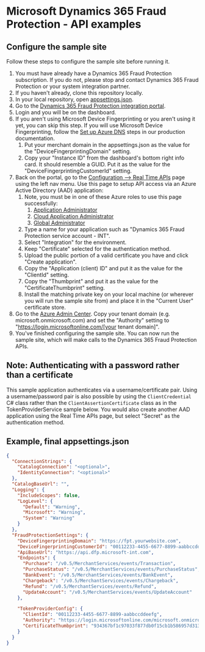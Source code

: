 # Microsoft Dynamics 365 Fraud Protection - API examples
## Configure the sample site

Follow these steps to configure the sample site before running it.

1. You must have already have a Dynamics 365 Fraud Protection subscription. If you do not, please stop and contact Dynamics 365 Fraud Protection or your system integration partner.
1. If you haven't already, clone this repository locally.
1. In your local repository, open [appsettings.json](../src/Web/appsettings.json).
1. Go to the [Dynamics 365 Fraud Protection integration portal](https://dfp.microsoft-int.com).
1. Login and you will be on the dashboard.
1. If you aren't using Microsoft Device Fingerprinting or you aren't using it yet, you can skip this step. If you will use Microsoft Device Fingerprinting, follow the [Set up Azure DNS](https://docs.microsoft.com/en-us/dynamics365/fraud-protection/device-fingerprinting#set-up-azure-dns) steps in our production documentation.
   1. Put your merchant domain in the appsettings.json as the value for the "DeviceFingerprintingDomain" setting. 
   1. Copy your "Instance ID" from the dashboard's bottom right info card. It should resemble a GUID. Put it as the value for the "DeviceFingerprintingCustomerId" setting.
1. Back on the portal, go to the [Configuration --> Real Time APIs](https://dfp.microsoft-int.com/configuration/realTimeApis) page using the left nav menu. Use this page to setup API access via an Azure Active Directory (AAD) application:
   1. Note, you must be in one of these Azure roles to use this page successfully:
      1. [Application Administrator](https://docs.microsoft.com/en-us/azure/active-directory/users-groups-roles/directory-assign-admin-roles#application-administrator)
      1. [Cloud Application Administrator](https://docs.microsoft.com/en-us/azure/active-directory/users-groups-roles/directory-assign-admin-roles#cloud-application-administrator)
      1. [Global Administrator](https://docs.microsoft.com/en-us/azure/active-directory/users-groups-roles/directory-assign-admin-roles#company-administrator)
   1. Type a name for your application such as "Dynamics 365 Fraud Protection service account - INT".
   1. Select "Integration" for the environment.
   1. Keep "Certificate" selected for the authentication method.
   1. Upload the public portion of a valid certificate you have and click "Create application".
   1. Copy the "Application (client) ID" and put it as the value for the "ClientId" setting.
   1. Copy the "Thumbprint" and put it as the value for the "CertificateThumbprint" setting.
   1. Install the matching private key on your local machine (or wherever you will run the sample site from) and place it in the "Current User" certificate store.
1. Go to the [Azure Admin Center](https://aad.portal.azure.com/#blade/Microsoft_AAD_IAM/ActiveDirectoryMenuBlade/Overview). Copy your tenant domain (e.g. microsoft.onmicrosoft.com) and set the "Authority" setting to "https://login.microsoftonline.com/[your tenant domain]".
1. You've finished configuring the sample site. You can now run the sample site, which will make calls to the Dynamics 365 Fraud Protection APIs.

## Note: Authenticating with a password rather than a certificate
This sample application authenticates via a username/certificate pair. Using a username/password pair is also possible by using the ```ClientCredential``` C# class rather than the ```ClientAssertionCertificate``` class as in the TokenProviderService sample below. You would also create another AAD application using the Real Time APIs page, but select "Secret" as the authentication method.

## Example, final appsettings.json
```json
{
  "ConnectionStrings": {
    "CatalogConnection": "<optional>",
    "IdentityConnection": "<optional>"
  },
  "CatalogBaseUrl": "",
  "Logging": {
    "IncludeScopes": false,
    "LogLevel": {
      "Default": "Warning",
      "Microsoft": "Warning",
      "System": "Warning"
    }
  },
  "FraudProtectionSettings": {
    "DeviceFingerprintingDomain": "https://fpt.yourwebsite.com",
    "DeviceFingerprintingCustomerId": "00112233-4455-6677-8899-aabbccddeeff",
    "ApiBaseUrl": "https://api.dfp.microsoft-int.com",
    "Endpoints": {
      "Purchase": "/v0.5/MerchantServices/events/Transaction",
      "PurchaseStatus": "/v0.5/MerchantServices/events/PurchaseStatus",
      "BankEvent": "/v0.5/MerchantServices/events/BankEvent",
      "Chargeback": "/v0.5/MerchantServices/events/Chargeback",
      "Refund": "/v0.5/MerchantServices/events/Refund",
      "UpdateAccount": "/v0.5/MerchantServices/events/UpdateAccount"
    },

    "TokenProviderConfig": {
      "ClientId": "00112233-4455-6677-8899-aabbccddeefg",
      "Authority": "https://login.microsoftonline.com/microsoft.onmicrosoft.com",
      "CertificateThumbprint": "934367bf1c97033f877db0f15cb1b586957d313"
    }
  }
}
```